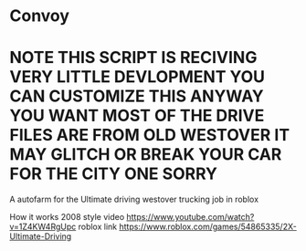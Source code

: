 # Convoy

# NOTE THIS SCRIPT IS RECIVING VERY LITTLE DEVLOPMENT YOU CAN CUSTOMIZE THIS ANYWAY YOU WANT MOST OF THE DRIVE FILES ARE FROM OLD WESTOVER IT MAY GLITCH OR BREAK YOUR CAR FOR THE CITY ONE SORRY


A autofarm for the Ultimate driving westover trucking job in roblox

How it works 2008 style video
https://www.youtube.com/watch?v=1Z4KW4RgUpc
roblox link
https://www.roblox.com/games/54865335/2X-Ultimate-Driving



